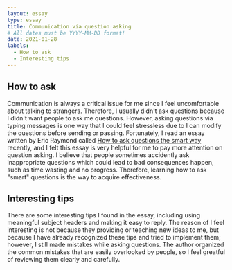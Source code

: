 ```yaml
---
layout: essay
type: essay
title: Communication via question asking
# All dates must be YYYY-MM-DD format!
date: 2021-01-28
labels:
  - How to ask
  - Interesting tips
---
```


## How to ask

Communication is always a critical issue for me since I feel uncomfortable about talking to strangers. Therefore, I usually didn't ask questions because I didn't want people to ask me questions. However, asking questions via typing messages is one way that I could feel stressless due to I can modify the questions before sending or passing. Fortunately, I read an essay written by Eric Raymond called [How to ask questions the smart way](http://www.catb.org/esr/faqs/smart-questions.html) recently, and I felt this essay is very helpful for me to pay more attention on question asking. I believe that people sometimes accidently ask inappropriate questions which could lead to bad consequences happen, such as time wasting and no progress. Therefore, learning how to ask "smart" questions is the way to acquire effectiveness.

## Interesting tips

There are some interesting tips I found in the essay, including using meaningful subject headers and making it easy to reply. The reason of I feel interesting is not because they providing or teaching new ideas to me, but because I have already recognized these tips and tried to implement them; however, I still made mistakes while asking questions. The author organized the common mistakes that are easily overlooked by people, so I feel greatful of reviewing them clearly and carefully.



